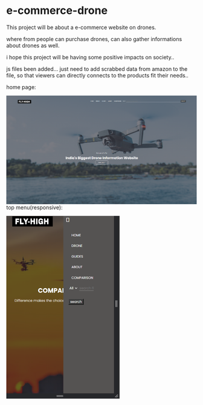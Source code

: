# e-commerce-drone

This project will be about a e-commerce website on drones.

where from people can purchase drones, can also gather informations about drones as well.

i hope this project will be having some positive impacts on society..


js files been added... just need to add scrabbed data from amazon to the file, so that viewers can directly connects to the products fit their needs..

<p>home page:</p>


<img align="left" alt="coding" width="1000" padding-top="50px" src="https://github.com/Diganta02/e-commerce-drone/blob/main/home.png ">


<p margin-top="50px">top menu(responsive):</p>

<img align="left" alt="coding" width="300" padding-top="50px" src="https://github.com/Diganta02/e-commerce-drone/blob/main/responsive.png ">
